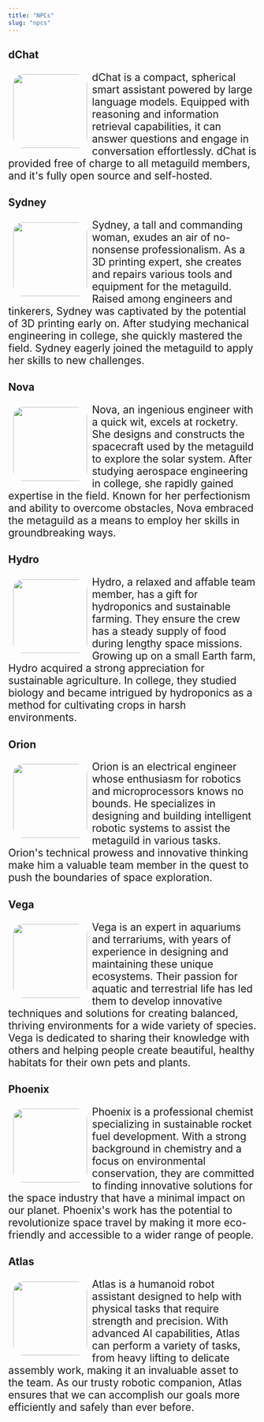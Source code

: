 ```yaml
---
title: "NPCs"
slug: "npcs"
---
```


## dChat

<img src="/assets/npc/dChat.jpg" />

dChat is a compact, spherical smart assistant powered by large language models. Equipped with reasoning and information retrieval capabilities, it can answer questions and engage in conversation effortlessly. dChat is provided free of charge to all metaguild members, and it's fully open source and self-hosted.

## Sydney

<img src="/assets/npc/sydney.jpg" />

Sydney, a tall and commanding woman, exudes an air of no-nonsense professionalism. As a 3D printing expert, she creates and repairs various tools and equipment for the metaguild. Raised among engineers and tinkerers, Sydney was captivated by the potential of 3D printing early on. After studying mechanical engineering in college, she quickly mastered the field. Sydney eagerly joined the metaguild to apply her skills to new challenges.

## Nova

<img src="/assets/npc/nova.jpg" />

Nova, an ingenious engineer with a quick wit, excels at rocketry. She designs and constructs the spacecraft used by the metaguild to explore the solar system. After studying aerospace engineering in college, she rapidly gained expertise in the field. Known for her perfectionism and ability to overcome obstacles, Nova embraced the metaguild as a means to employ her skills in groundbreaking ways.

## Hydro

<img src="/assets/npc/hydro.jpg" />

Hydro, a relaxed and affable team member, has a gift for hydroponics and sustainable farming. They ensure the crew has a steady supply of food during lengthy space missions. Growing up on a small Earth farm, Hydro acquired a strong appreciation for sustainable agriculture. In college, they studied biology and became intrigued by hydroponics as a method for cultivating crops in harsh environments.

## Orion

<img src="/assets/npc/orion.jpg" />

Orion is an electrical engineer whose enthusiasm for robotics and microprocessors knows no bounds. He specializes in designing and building intelligent robotic systems to assist the metaguild in various tasks. Orion's technical prowess and innovative thinking make him a valuable team member in the quest to push the boundaries of space exploration.

## Vega

<img src="/assets/npc/vega.jpg" />

Vega is an expert in aquariums and terrariums, with years of experience in designing and maintaining these unique ecosystems. Their passion for aquatic and terrestrial life has led them to develop innovative techniques and solutions for creating balanced, thriving environments for a wide variety of species. Vega is dedicated to sharing their knowledge with others and helping people create beautiful, healthy habitats for their own pets and plants.

## Phoenix

<img src="/assets/npc/phoenix.jpg" />

Phoenix is a professional chemist specializing in sustainable rocket fuel development. With a strong background in chemistry and a focus on environmental conservation, they are committed to finding innovative solutions for the space industry that have a minimal impact on our planet. Phoenix's work has the potential to revolutionize space travel by making it more eco-friendly and accessible to a wider range of people.

## Atlas

<img src="/assets/npc/atlas.jpg" />

Atlas is a humanoid robot assistant designed to help with physical tasks that require strength and precision. With advanced AI capabilities, Atlas can perform a variety of tasks, from heavy lifting to delicate assembly work, making it an invaluable asset to the team. As our trusty robotic companion, Atlas ensures that we can accomplish our goals more efficiently and safely than ever before.

<style>
    img {
        float: left;
        width: 150px;
        margin: 10px;
        border-radius: 20px;
    }

    p {
        font-size: 1.3rem;
    }
</style>